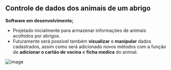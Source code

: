 ## Controle de dados dos animais de um abrigo
__Software em desenvolvimento;__
* Projetado inicialmente para armazenar informações de animais acolhidos por abrigos. 
* Futuramente será possível também **visualizar** e **manipular** dados cadastrados, assim como será adicionado novos métodos com a função de **adicionar o cartão de vacina** e **ficha medica** do animal. 

![image](https://user-images.githubusercontent.com/51184806/125326725-b9bfb100-e318-11eb-8431-2aea603103ee.png)

